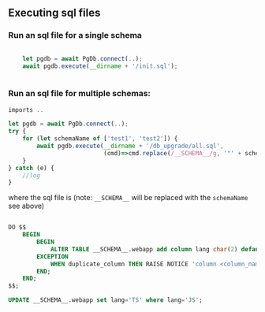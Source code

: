 ## Executing sql files

### Run an sql file for a single schema

```js

    let pgdb = await PgDb.connect(..);
    await pgdb.execute(__dirname + '/init.sql');
    
```


### Run an sql file for multiple schemas:

```js
imports ..

let pgdb = await PgDb.connect(..);
try {
    for (let schemaName of ['test1', 'test2']) {
        await pgdb.execute(__dirname + '/db_upgrade/all.sql', 
                           (cmd)=>cmd.replace(/__SCHEMA__/g, '"' + schemaName + '"'));
    }
} catch (e) {
    //log
}
```

where the sql file is (note: `__SCHEMA__` will be replaced with the `schemaName` see above)
```sql

DO $$
    BEGIN
        BEGIN
            ALTER TABLE __SCHEMA__.webapp add column lang char(2) default 'JS';
        EXCEPTION
            WHEN duplicate_column THEN RAISE NOTICE 'column <column_name> already exists in <table_name>.';
        END;
    END;
$$;

UPDATE __SCHEMA__.webapp set lang='TS' where lang='JS';

```
